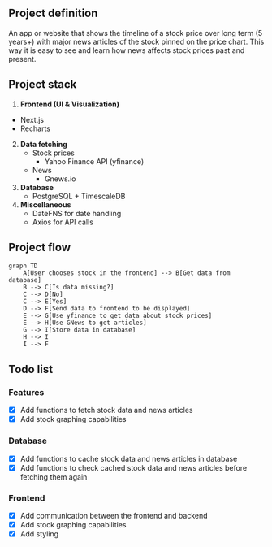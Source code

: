 ## Project definition
An app or website that shows the timeline of a stock price over long term (5 years+) with major news articles of the stock pinned on the price chart. This way it is easy to see and learn how news affects stock prices past and present.
## Project stack
1. **Frontend (UI & Visualization)**
- Next.js 
- Recharts
2. **Data fetching**
	- Stock prices
		- Yahoo Finance API (yfinance)
	- News
		 - Gnews.io
3. **Database**
	- PostgreSQL + TimescaleDB
4. **Miscellaneous**
	- DateFNS for date handling
	- Axios for API calls
## Project flow

```mermaid
graph TD
    A[User chooses stock in the frontend] --> B[Get data from database]
    B --> C[Is data missing?]
    C --> D[No]
	C --> E[Yes]
	D --> F[Send data to frontend to be displayed]
    E --> G[Use yfinance to get data about stock prices]
    E --> H[Use GNews to get articles]
    G --> I[Store data in database]
    H --> I
    I --> F
```

## Todo list
### Features
- [X] Add functions to fetch stock data and news articles
- [X] Add stock graphing capabilities

### Database
- [X] Add functions to cache stock data and news articles in database
- [X] Add functions to check cached stock data and news articles before fetching them again

### Frontend
- [X] Add communication between the frontend and backend
- [X] Add stock graphing capabilities
- [X] Add styling
